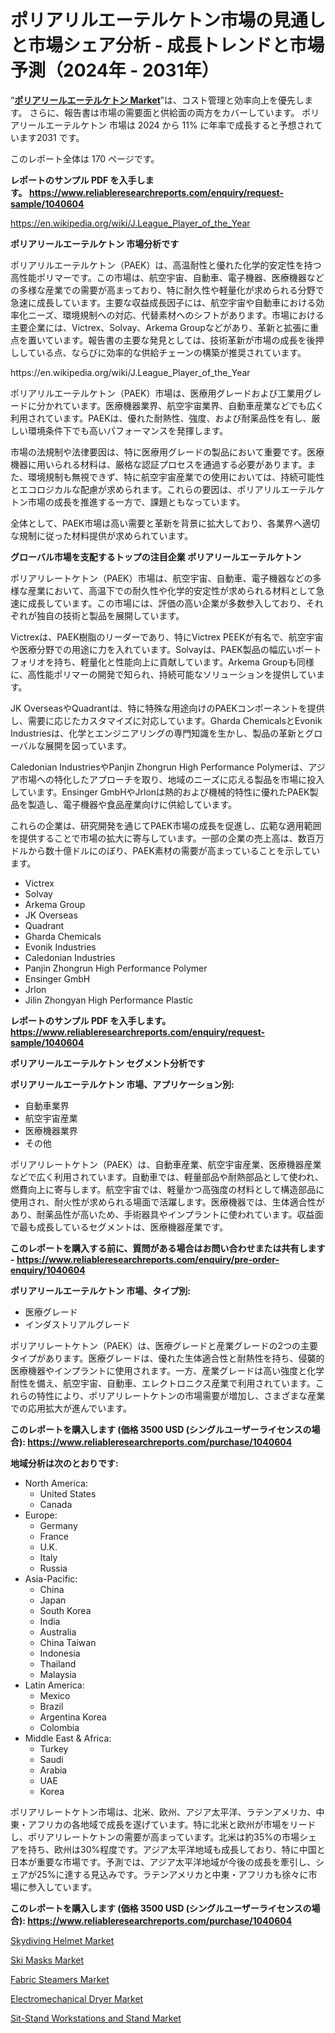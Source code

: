 <p><h1>ポリアリルエーテルケトン市場の見通しと市場シェア分析 - 成長トレンドと市場予測（2024年 - 2031年）</h1></p><p>&ldquo;<strong><a href="https://www.reliableresearchreports.com/polyaryletherketone-r1040604?utm_campaign=107&utm_medium=9&utm_source=Github&utm_content=ia&utm_term=14102024&utm_id=polyaryletherketone">ポリアリールエーテルケトン Market</a></strong>&rdquo;は、コスト管理と効率向上を優先します。 さらに、報告書は市場の需要面と供給面の両方をカバーしています。 ポリアリールエーテルケトン 市場は 2024 から 11% に年率で成長すると予想されています2031 です。</p>
<p>このレポート全体は 170 ページです。</p>
<p><strong>レポートのサンプル PDF を入手します。&nbsp;<a href="https://www.reliableresearchreports.com/enquiry/request-sample/1040604?utm_campaign=107&utm_medium=9&utm_source=Github&utm_content=ia&utm_term=14102024&utm_id=polyaryletherketone">https://www.reliableresearchreports.com/enquiry/request-sample/1040604</a></strong></p>
<p><a href="https://en.wikipedia.org/wiki/J.League_Player_of_the_Year?utm_campaign=107&utm_medium=9&utm_source=Github&utm_content=ia&utm_term=14102024&utm_id=polyaryletherketone">https://en.wikipedia.org/wiki/J.League_Player_of_the_Year</a></p>
<p><strong>ポリアリールエーテルケトン 市場分析です</strong></p>
<p><p>ポリアリルエーテルケトン（PAEK）は、高温耐性と優れた化学的安定性を持つ高性能ポリマーです。この市場は、航空宇宙、自動車、電子機器、医療機器などの多様な産業での需要が高まっており、特に耐久性や軽量化が求められる分野で急速に成長しています。主要な収益成長因子には、航空宇宙や自動車における効率化ニーズ、環境規制への対応、代替素材へのシフトがあります。市場における主要企業には、Victrex、Solvay、Arkema Groupなどがあり、革新と拡張に重点を置いています。報告書の主要な発見としては、技術革新が市場の成長を後押ししている点、ならびに効率的な供給チェーンの構築が推奨されています。</p></p>
<p>https://en.wikipedia.org/wiki/J.League_Player_of_the_Year</p>
<p><p>ポリアリルエーテルケトン（PAEK）市場は、医療用グレードおよび工業用グレードに分かれています。医療機器業界、航空宇宙業界、自動車産業などでも広く利用されています。PAEKは、優れた耐熱性、強度、および耐薬品性を有し、厳しい環境条件下でも高いパフォーマンスを発揮します。</p><p>市場の法規制や法律要因は、特に医療用グレードの製品において重要です。医療機器に用いられる材料は、厳格な認証プロセスを通過する必要があります。また、環境規制も無視できず、特に航空宇宙産業での使用においては、持続可能性とエコロジカルな配慮が求められます。これらの要因は、ポリアリルエーテルケトン市場の成長を推進する一方で、課題ともなっています。</p><p>全体として、PAEK市場は高い需要と革新を背景に拡大しており、各業界へ適切な規制に従った材料提供が求められています。</p></p>
<p><strong>グローバル市場を支配するトップの注目企業 ポリアリールエーテルケトン</strong></p>
<p><p>ポリアリレートケトン（PAEK）市場は、航空宇宙、自動車、電子機器などの多様な産業において、高温下での耐久性や化学的安定性が求められる材料として急速に成長しています。この市場には、評価の高い企業が多数参入しており、それぞれが独自の技術と製品を展開しています。</p><p>Victrexは、PAEK樹脂のリーダーであり、特にVictrex PEEKが有名で、航空宇宙や医療分野での用途に力を入れています。Solvayは、PAEK製品の幅広いポートフォリオを持ち、軽量化と性能向上に貢献しています。Arkema Groupも同様に、高性能ポリマーの開発で知られ、持続可能なソリューションを提供しています。</p><p>JK OverseasやQuadrantは、特に特殊な用途向けのPAEKコンポーネントを提供し、需要に応じたカスタマイズに対応しています。Gharda ChemicalsとEvonik Industriesは、化学とエンジニアリングの専門知識を生かし、製品の革新とグローバルな展開を図っています。</p><p>Caledonian IndustriesやPanjin Zhongrun High Performance Polymerは、アジア市場への特化したアプローチを取り、地域のニーズに応える製品を市場に投入しています。Ensinger GmbHやJrlonは熱的および機械的特性に優れたPAEK製品を製造し、電子機器や食品産業向けに供給しています。</p><p>これらの企業は、研究開発を通じてPAEK市場の成長を促進し、広範な適用範囲を提供することで市場の拡大に寄与しています。一部の企業の売上高は、数百万ドルから数十億ドルにのぼり、PAEK素材の需要が高まっていることを示しています。</p></p>
<p><ul><li>Victrex</li><li>Solvay</li><li>Arkema Group</li><li>JK Overseas</li><li>Quadrant</li><li>Gharda Chemicals</li><li>Evonik Industries</li><li>Caledonian Industries</li><li>Panjin Zhongrun High Performance Polymer</li><li>Ensinger GmbH</li><li>Jrlon</li><li>Jilin Zhongyan High Performance Plastic</li></ul></p>
<p><strong>レポートのサンプル PDF を入手します。 <a href="https://www.reliableresearchreports.com/enquiry/request-sample/1040604?utm_campaign=107&utm_medium=9&utm_source=Github&utm_content=ia&utm_term=14102024&utm_id=polyaryletherketone">https://www.reliableresearchreports.com/enquiry/request-sample/1040604</a></strong></p>
<p><strong>ポリアリールエーテルケトン セグメント分析です</strong></p>
<p><strong>ポリアリールエーテルケトン 市場、アプリケーション別:</strong></p>
<p><ul><li>自動車業界</li><li>航空宇宙産業</li><li>医療機器業界</li><li>その他</li></ul></p>
<p><p>ポリアリレートケトン（PAEK）は、自動車産業、航空宇宙産業、医療機器産業などで広く利用されています。自動車では、軽量部品や耐熱部品として使われ、燃費向上に寄与します。航空宇宙では、軽量かつ高強度の材料として構造部品に使用され、耐火性が求められる場面で活躍します。医療機器では、生体適合性があり、耐薬品性が高いため、手術器具やインプラントに使われています。収益面で最も成長しているセグメントは、医療機器産業です。</p></p>
<p><strong>このレポートを購入する前に、質問がある場合はお問い合わせまたは共有します - <a href="https://www.reliableresearchreports.com/enquiry/pre-order-enquiry/1040604?utm_campaign=107&utm_medium=9&utm_source=Github&utm_content=ia&utm_term=14102024&utm_id=polyaryletherketone">https://www.reliableresearchreports.com/enquiry/pre-order-enquiry/1040604</a></strong></p>
<p><strong>ポリアリールエーテルケトン 市場、タイプ別:</strong></p>
<p><ul><li>医療グレード</li><li>インダストリアルグレード</li></ul></p>
<p><p>ポリアリレートケトン（PAEK）は、医療グレードと産業グレードの2つの主要タイプがあります。医療グレードは、優れた生体適合性と耐熱性を持ち、侵襲的医療機器やインプラントに使用されます。一方、産業グレードは高い強度と化学耐性を備え、航空宇宙、自動車、エレクトロニクス産業で利用されています。これらの特性により、ポリアリレートケトンの市場需要が増加し、さまざまな産業での応用拡大が進んでいます。</p></p>
<p><strong>このレポートを購入します (価格 3500 USD (シングルユーザーライセンスの場合): <a href="https://www.reliableresearchreports.com/purchase/1040604?utm_campaign=107&utm_medium=9&utm_source=Github&utm_content=ia&utm_term=14102024&utm_id=polyaryletherketone">https://www.reliableresearchreports.com/purchase/1040604</a></strong></p>
<p><strong>地域分析は次のとおりです:</strong></p>
<p><ul>
    <li>
        North America:
        <ul>
            <li>United States</li>
            <li>Canada</li>
        </ul>
    </li>
    <li>
        Europe:
        <ul>
            <li>Germany</li>
            <li>France</li>
            <li>U.K.</li>
            <li>Italy</li>
            <li>Russia</li>
        </ul>
    </li>
    <li>
        Asia-Pacific:
        <ul>
            <li>China</li>
            <li>Japan</li>
            <li>South Korea</li>
            <li>India</li>
            <li>Australia</li>
            <li>China Taiwan</li>
            <li>Indonesia</li>
            <li>Thailand</li>
            <li>Malaysia</li>
        </ul>
    </li>
    <li>
        Latin America:
        <ul>
            <li>Mexico</li>
            <li>Brazil</li>
            <li>Argentina Korea</li>
            <li>Colombia</li>
        </ul>
    </li>
    <li>
        Middle East & Africa:
        <ul>
            <li>Turkey</li>
            <li>Saudi</li>
            <li>Arabia</li>
            <li>UAE</li>
            <li>Korea</li>
        </ul>
    </li>
    </ul></p>
<p><p>ポリアリレートケトン市場は、北米、欧州、アジア太平洋、ラテンアメリカ、中東・アフリカの各地域で成長を遂げています。特に北米と欧州が市場をリードし、ポリアリレートケトンの需要が高まっています。北米は約35%の市場シェアを持ち、欧州は30%程度です。アジア太平洋地域も成長しており、特に中国と日本が重要な市場です。予測では、アジア太平洋地域が今後の成長を牽引し、シェアが25%に達する見込みです。ラテンアメリカと中東・アフリカも徐々に市場に参入しています。</p></p>
<p><strong>このレポートを購入します (価格 3500 USD (シングルユーザーライセンスの場合): <a href="https://www.reliableresearchreports.com/purchase/1040604?utm_campaign=107&utm_medium=9&utm_source=Github&utm_content=ia&utm_term=14102024&utm_id=polyaryletherketone">https://www.reliableresearchreports.com/purchase/1040604</a></strong></p>
<p><p><a href="https://www.linkedin.com/pulse/regional-adaptations-global-skydiving-helmet-market-trends-ly7lf?utm_campaign=107&utm_medium=9&utm_source=Github&utm_content=ia&utm_term=14102024&utm_id=polyaryletherketone">Skydiving Helmet Market</a></p><p><a href="https://www.linkedin.com/pulse/ski-masks-market-essentials-key-players-demand-drivers-roi-10tzf?utm_campaign=107&utm_medium=9&utm_source=Github&utm_content=ia&utm_term=14102024&utm_id=polyaryletherketone">Ski Masks Market</a></p><p><a href="https://github.com/tacitam515l/Market-Research-Report-List-1/blob/main/fabric-steamers-market.md?utm_campaign=107&utm_medium=9&utm_source=Github&utm_content=ia&utm_term=14102024&utm_id=polyaryletherketone">Fabric Steamers Market</a></p><p><a href="https://github.com/JamesCox407/Market-Research-Report-List-1/blob/main/electromechanical-dryer-market.md?utm_campaign=107&utm_medium=9&utm_source=Github&utm_content=ia&utm_term=14102024&utm_id=polyaryletherketone">Electromechanical Dryer Market</a></p><p><a href="https://www.linkedin.com/pulse/emerging-opportunities-challenges-global-sit-stand-workstations-buv9f?utm_campaign=107&utm_medium=9&utm_source=Github&utm_content=ia&utm_term=14102024&utm_id=polyaryletherketone">Sit-Stand Workstations and Stand Market</a></p></p>